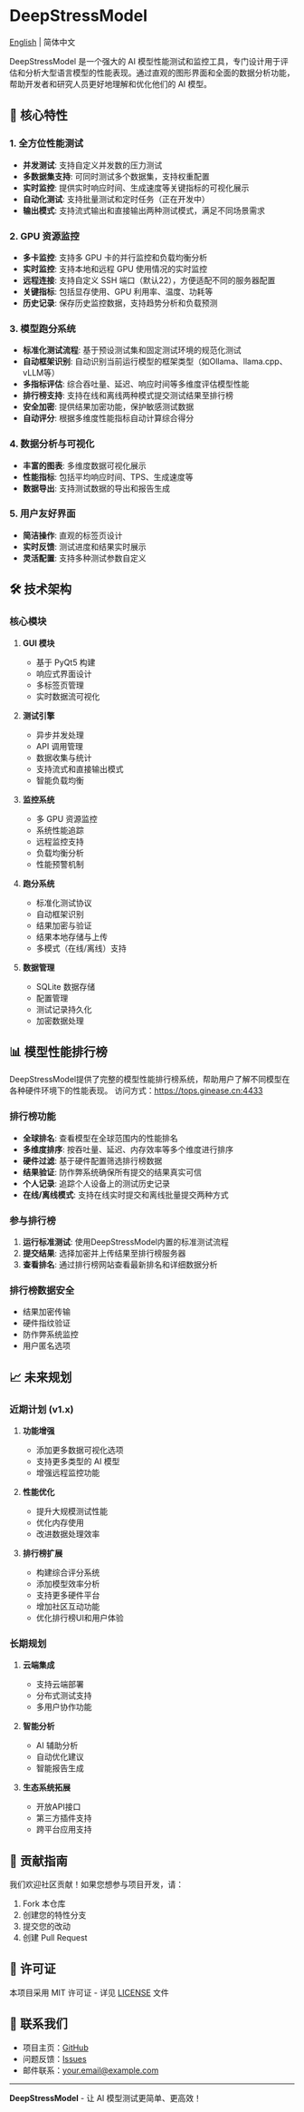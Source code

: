 # DeepStressModel

[English](./README_en.md) | 简体中文

DeepStressModel 是一个强大的 AI 模型性能测试和监控工具，专门设计用于评估和分析大型语言模型的性能表现。通过直观的图形界面和全面的数据分析功能，帮助开发者和研究人员更好地理解和优化他们的 AI 模型。

## 🌟 核心特性

### 1. 全方位性能测试
- **并发测试**: 支持自定义并发数的压力测试
- **多数据集支持**: 可同时测试多个数据集，支持权重配置
- **实时监控**: 提供实时响应时间、生成速度等关键指标的可视化展示
- **自动化测试**: 支持批量测试和定时任务（正在开发中）
- **输出模式**: 支持流式输出和直接输出两种测试模式，满足不同场景需求

### 2. GPU 资源监控
- **多卡监控**: 支持多 GPU 卡的并行监控和负载均衡分析
- **实时监控**: 支持本地和远程 GPU 使用情况的实时监控
- **远程连接**: 支持自定义 SSH 端口（默认22），方便适配不同的服务器配置
- **关键指标**: 包括显存使用、GPU 利用率、温度、功耗等
- **历史记录**: 保存历史监控数据，支持趋势分析和负载预测

### 3. 模型跑分系统
- **标准化测试流程**: 基于预设测试集和固定测试环境的规范化测试
- **自动框架识别**: 自动识别当前运行模型的框架类型（如Ollama、llama.cpp、vLLM等）
- **多指标评估**: 综合吞吐量、延迟、响应时间等多维度评估模型性能
- **排行榜支持**: 支持在线和离线两种模式提交测试结果至排行榜
- **安全加密**: 提供结果加密功能，保护敏感测试数据
- **自动评分**: 根据多维度性能指标自动计算综合得分

### 4. 数据分析与可视化
- **丰富的图表**: 多维度数据可视化展示
- **性能指标**: 包括平均响应时间、TPS、生成速度等
- **数据导出**: 支持测试数据的导出和报告生成

### 5. 用户友好界面
- **简洁操作**: 直观的标签页设计
- **实时反馈**: 测试进度和结果实时展示
- **灵活配置**: 支持多种测试参数自定义

## 🛠️ 技术架构

### 核心模块
1. **GUI 模块**
   - 基于 PyQt5 构建
   - 响应式界面设计
   - 多标签页管理
   - 实时数据流可视化

2. **测试引擎**
   - 异步并发处理
   - API 调用管理
   - 数据收集与统计
   - 支持流式和直接输出模式
   - 智能负载均衡

3. **监控系统**
   - 多 GPU 资源监控
   - 系统性能追踪
   - 远程监控支持
   - 负载均衡分析
   - 性能预警机制

4. **跑分系统**
   - 标准化测试协议
   - 自动框架识别
   - 结果加密与验证
   - 结果本地存储与上传
   - 多模式（在线/离线）支持

5. **数据管理**
   - SQLite 数据存储
   - 配置管理
   - 测试记录持久化
   - 加密数据处理

## 📊 模型性能排行榜

DeepStressModel提供了完整的模型性能排行榜系统，帮助用户了解不同模型在各种硬件环境下的性能表现。
访问方式：https://tops.ginease.cn:4433

### 排行榜功能
- **全球排名**: 查看模型在全球范围内的性能排名
- **多维度排序**: 按吞吐量、延迟、内存效率等多个维度进行排序
- **硬件过滤**: 基于硬件配置筛选排行榜数据
- **结果验证**: 防作弊系统确保所有提交的结果真实可信
- **个人记录**: 追踪个人设备上的测试历史记录
- **在线/离线模式**: 支持在线实时提交和离线批量提交两种方式

### 参与排行榜
1. **运行标准测试**: 使用DeepStressModel内置的标准测试流程
2. **提交结果**: 选择加密并上传结果至排行榜服务器
3. **查看排名**: 通过排行榜网站查看最新排名和详细数据分析

### 排行榜数据安全
- 结果加密传输
- 硬件指纹验证
- 防作弊系统监控
- 用户匿名选项

## 📈 未来规划

### 近期计划 (v1.x)
1. **功能增强**
   - 添加更多数据可视化选项
   - 支持更多类型的 AI 模型
   - 增强远程监控功能

2. **性能优化**
   - 提升大规模测试性能
   - 优化内存使用
   - 改进数据处理效率

3. **排行榜扩展**
   - 构建综合评分系统
   - 添加模型效率分析
   - 支持更多硬件平台
   - 增加社区互动功能
   - 优化排行榜UI和用户体验

### 长期规划
1. **云端集成**
   - 支持云端部署
   - 分布式测试支持
   - 多用户协作功能

2. **智能分析**
   - AI 辅助分析
   - 自动优化建议
   - 智能报告生成

3. **生态系统拓展**
   - 开放API接口
   - 第三方插件支持
   - 跨平台应用支持

## 🤝 贡献指南

我们欢迎社区贡献！如果您想参与项目开发，请：

1. Fork 本仓库
2. 创建您的特性分支
3. 提交您的改动
4. 创建 Pull Request

## 📄 许可证

本项目采用 MIT 许可证 - 详见 [LICENSE](../LICENSE) 文件

## 👥 联系我们

- 项目主页：[GitHub](https://github.com/yourusername/DeepStressModel)
- 问题反馈：[Issues](https://github.com/yourusername/DeepStressModel/issues)
- 邮件联系：your.email@example.com

---

**DeepStressModel** - 让 AI 模型测试更简单、更高效！ 